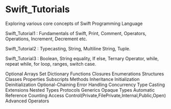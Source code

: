 # Swift_Tutorials
Exploring various core concepts of Swift Programming Language

Swift_Tutorial1 : Fundamentals of Swift, Print, Comment, Operators, Operations, Increment, Decrement etc.

Swift_Tutorial2 : Typecasting, String, Multiline String, Tuple.

Swift_Tutorial3 : Boolean, String equality, If else, Ternary Operator, while, repeat while, for loop, ranges, switch case.

Optional
Arrays
Set
Dictionary
Functions
Closures
Enumerations
Structures
Classes
Properties
Subscripts
Methods
Inheritance
Initialization
Deinitialization
Optional-Chaining
Error Handling
Concurrency
Type Casting
Extensions
Nested Types
Protocols
Generics 
Opaque Types
Automatic Reference Counting
Access Control(Private,FilePrivate,Internal,Public,Open)
Advanced Operators


